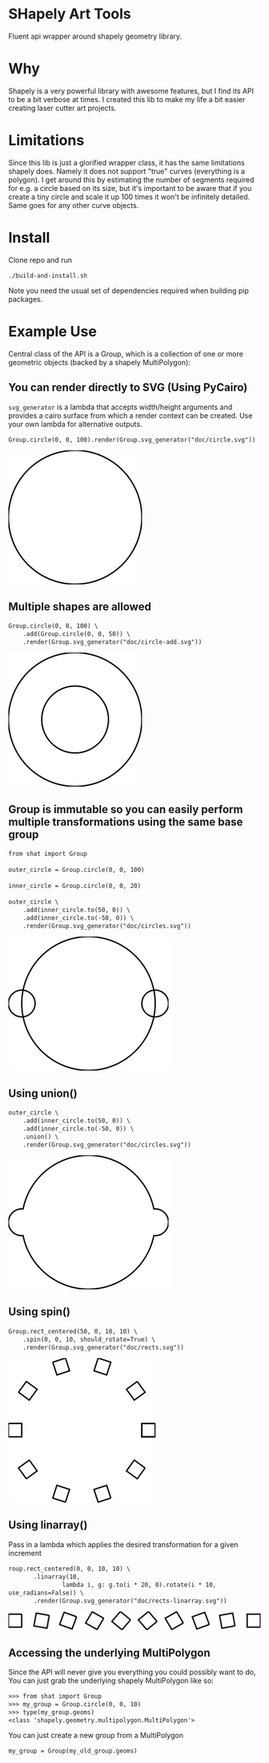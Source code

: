 # SHapely Art Tools

Fluent api wrapper around shapely geometry library.

# Why
Shapely is a very powerful library with awesome features,
but I find its API to be a bit verbose at times. I created
this lib to make my life a bit easier creating laser cutter
art projects.

# Limitations
Since this lib is just a glorified wrapper class, it has the
same limitations shapely does. Namely it does not support
"true" curves (everything is a polygon). I get around this by
estimating the number of segments required for e.g. a circle
based on its size, but it's important to be aware that if you
create a tiny circle and scale it up 100 times it won't be
infinitely detailed. Same goes for any other curve objects.

# Install

Clone repo and run
```
./build-and-install.sh
```

Note you need the usual set of dependencies required when building pip packages.

# Example Use

Central class of the API is a Group, which is a collection of one or more
geometric objects (backed by a shapely MultiPolygon):

## You can render directly to SVG (Using PyCairo)

`svg_generator` is a lambda that accepts width/height arguments and provides
a cairo surface from which a render context can be created. Use your own
lambda for alternative outputs.

```
Group.circle(0, 0, 100).render(Group.svg_generator("doc/circle.svg"))
```

![Generated SVG](./doc/circle.svg)

## Multiple shapes are allowed

```
Group.circle(0, 0, 100) \
    .add(Group.circle(0, 0, 50)) \
    .render(Group.svg_generator("doc/circle-add.svg"))
```

![Generated SVG](./doc/circle-add.svg)

## Group is immutable so you can easily perform multiple transformations using the same base group

```
from shat import Group

outer_circle = Group.circle(0, 0, 100)

inner_circle = Group.circle(0, 0, 20)

outer_circle \
    .add(inner_circle.to(50, 0)) \
    .add(inner_circle.to(-50, 0)) \
    .render(Group.svg_generator("doc/circles.svg"))

```

![Generated SVG](./doc/circles.svg)

## Using union()

```
outer_circle \
    .add(inner_circle.to(50, 0)) \
    .add(inner_circle.to(-50, 0)) \
    .union() \
    .render(Group.svg_generator("doc/circles.svg"))
```

![Generated SVG](./doc/circles-union.svg)

## Using spin()

```
Group.rect_centered(50, 0, 10, 10) \
    .spin(0, 0, 10, should_rotate=True) \
    .render(Group.svg_generator("doc/rects.svg"))
```

![Generated SVG](./doc/rects.svg)

## Using linarray()

Pass in a lambda which applies the desired transformation for a given increment

```
roup.rect_centered(0, 0, 10, 10) \
       .linarray(10,
               lambda i, g: g.to(i * 20, 0).rotate(i * 10, use_radians=False)) \
       .render(Group.svg_generator("doc/rects-linarray.svg"))
```

![Generated SVG](./doc/rects-linarray.svg)

## Accessing the underlying MultiPolygon

Since the API will never give you everything you could possibly want to do,
You can just grab the underlying shapely MultiPolygon like so:

```
>>> from shat import Group
>>> my_group = Group.circle(0, 0, 10)
>>> type(my_group.geoms)
<class 'shapely.geometry.multipolygon.MultiPolygon'>
```

You can just create a new group from a MultiPolygon

```
my_group = Group(my_old_group.geoms)
```

